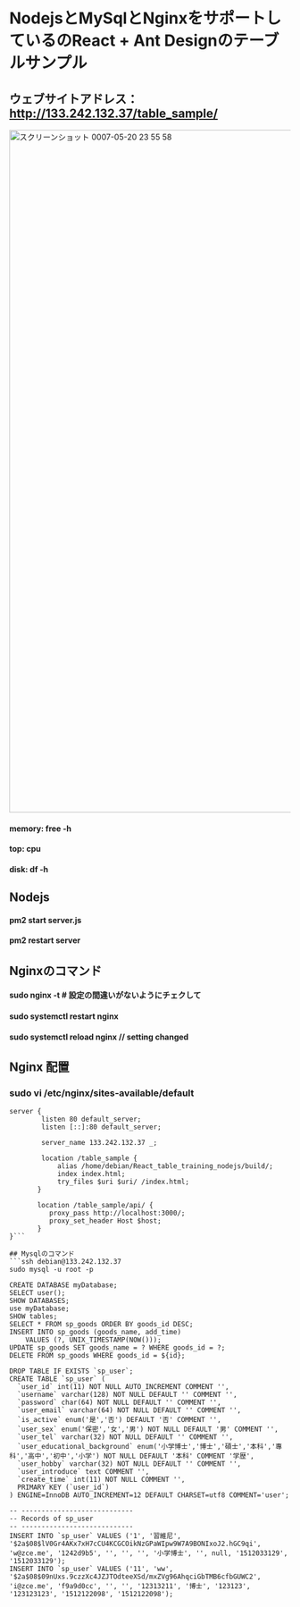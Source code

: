 # NodejsとMySqlとNginxをサポートしているのReact + Ant Designのテーブルサンプル

## ウェブサイトアドレス： http://133.242.132.37/table_sample/
<img width="1222" alt="スクリーンショット 0007-05-20 23 55 58" src="https://github.com/user-attachments/assets/30720c9a-d86b-413c-b8cd-2fe2bb018119" />

#### memory: free -h
#### top: cpu
#### disk: df -h

## Nodejs
#### pm2 start server.js
#### pm2 restart server

## Nginxのコマンド
#### sudo nginx -t  # 設定の間違いがないようにチェクして
#### sudo systemctl restart nginx
#### sudo systemctl reload nginx // setting changed

## Nginx 配置
### sudo vi /etc/nginx/sites-available/default
```
server {
        listen 80 default_server;
        listen [::]:80 default_server;

        server_name 133.242.132.37 _;

        location /table_sample {
            alias /home/debian/React_table_training_nodejs/build/;
            index index.html;
            try_files $uri $uri/ /index.html;
       }

       location /table_sample/api/ {
          proxy_pass http://localhost:3000/;
          proxy_set_header Host $host;
       }
}```

## Mysqlのコマンド
```ssh debian@133.242.132.37
sudo mysql -u root -p

CREATE DATABASE myDatabase;
SELECT user();
SHOW DATABASES;
use myDatabase;
SHOW tables;
SELECT * FROM sp_goods ORDER BY goods_id DESC;
INSERT INTO sp_goods (goods_name, add_time)
    VALUES (?, UNIX_TIMESTAMP(NOW()));
UPDATE sp_goods SET goods_name = ? WHERE goods_id = ?;
DELETE FROM sp_goods WHERE goods_id = ${id};

DROP TABLE IF EXISTS `sp_user`;
CREATE TABLE `sp_user` (
  `user_id` int(11) NOT NULL AUTO_INCREMENT COMMENT '',
  `username` varchar(128) NOT NULL DEFAULT '' COMMENT '',
  `password` char(64) NOT NULL DEFAULT '' COMMENT '',
  `user_email` varchar(64) NOT NULL DEFAULT '' COMMENT '',
  `is_active` enum('是','否') DEFAULT '否' COMMENT '',
  `user_sex` enum('保密','女','男') NOT NULL DEFAULT '男' COMMENT '',
  `user_tel` varchar(32) NOT NULL DEFAULT '' COMMENT '',
  `user_educational_background` enum('小学博士','博士','碩士','本科','專科','高中','初中','小学') NOT NULL DEFAULT '本科' COMMENT '学歴',
  `user_hobby` varchar(32) NOT NULL DEFAULT '' COMMENT '',
  `user_introduce` text COMMENT '',
  `create_time` int(11) NOT NULL COMMENT '',
  PRIMARY KEY (`user_id`)
) ENGINE=InnoDB AUTO_INCREMENT=12 DEFAULT CHARSET=utf8 COMMENT='user';

-- ----------------------------
-- Records of sp_user
-- ----------------------------
INSERT INTO `sp_user` VALUES ('1', '習維尼', '$2a$08$lV0Gr4AKx7xH7cCU4KCGCOikNzGPaWIpw9W7A9BONIxoJ2.hGC9qi', 'w@zce.me', '1242d9b5', '', '', '', '小学博士', '', null, '1512033129', '1512033129');
INSERT INTO `sp_user` VALUES ('11', 'ww', '$2a$08$09nUxs.9czzXc4JZJTOdteeXSd/mxZVg96AhqciGbTMB6cfbGUWC2', 'i@zce.me', 'f9a9d0cc', '', '', '12313211', '博士', '123123', '123123123', '1512122098', '1512122098');
```
